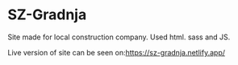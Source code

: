 # SZ-Gradnja

Site made for local construction company. Used html. sass and JS.

Live version of site can be seen on:https://sz-gradnja.netlify.app/
